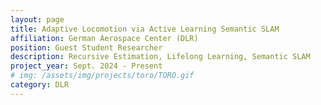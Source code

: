 ```yaml
---
layout: page
title: Adaptive Locomotion via Active Learning Semantic SLAM
affiliation: German Aerospace Center (DLR)
position: Guest Student Researcher
description: Recursive Estimation, Lifelong Learning, Semantic SLAM
project_year: Sept. 2024 - Present
# img: /assets/img/projects/toro/TORO.gif
category: DLR
---
```

